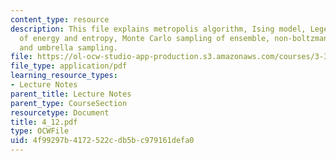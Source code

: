 ```yaml
---
content_type: resource
description: This file explains metropolis algorithm, Ising model, Legendre transform
  of energy and entropy, Monte Carlo sampling of ensemble, non-boltzmann sampling
  and umbrella sampling.
file: https://ol-ocw-studio-app-production.s3.amazonaws.com/courses/3-320-atomistic-computer-modeling-of-materials-sma-5107-spring-2005/4f99297b4172522cdb5bc979161defa0_4_12.pdf
file_type: application/pdf
learning_resource_types:
- Lecture Notes
parent_title: Lecture Notes
parent_type: CourseSection
resourcetype: Document
title: 4_12.pdf
type: OCWFile
uid: 4f99297b-4172-522c-db5b-c979161defa0
---
```

